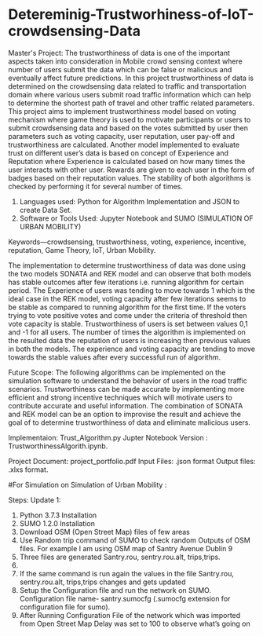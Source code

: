 # Detereminig-Trustworhiness-of-IoT-crowdsensing-Data

Master's Project:  The trustworthiness of data is one of the important aspects taken into consideration in Mobile crowd sensing context where number of users submit the data which can be false or malicious and eventually affect future predictions. In this project trustworthiness of data is determined on the crowdsensing data related to traffic and transportation domain where various users submit road traffic information which can help to determine the shortest path of travel and other traffic related parameters. This project aims to implement trustworthiness model based on voting mechanism where game theory is used to motivate participants or users to submit crowdsensing data and based on the votes submitted by user then parameters such as voting capacity, user reputation, user pay-off and trustworthiness are calculated. Another model implemented to evaluate trust on different user’s data is based on concept of Experience and Reputation where Experience is calculated based on how many times the user interacts with other user. Rewards are given to each user in the form of badges based on their reputation values. The stability of both algorithms is checked by performing it for several number of times.

1. Languages used: Python for Algorithm Implementation and JSON to create Data Set. 
2. Software or Tools Used: Jupyter Notebook and SUMO (SIMULATION OF URBAN MOBILITY)

Keywords—crowdsensing, trustworthiness, voting, experience, incentive, reputation, Game Theory, IoT, Urban Mobility.

The implementation to determine trustworthiness of data was done using the two models SONATA and REK model and can observe that both models has stable outcomes after few iterations i.e. running algorithm for certain period. The Experience of users was tending to move towards 1 which is the ideal case in the REK model, voting capacity after few iterations seems to be stable as compared to running algorithm for the first time. If the voters trying to vote positive votes and come under the criteria of threshold then vote capacity is stable.  Trustworthiness of users is set between values 0,1 and -1 for all users. The number of times the algorithm is implemented on the resulted data the reputation of users is increasing then previous values in both the models. The experience and voting capacity are tending to move towards the stable values after every successful run of algorithm. 
 
Future Scope: The following algorithms can be implemented on the simulation software to understand the behavior of users in the road traffic scenarios. Trustworthiness can be made accurate by implementing more efficient and strong incentive techniques which will motivate users to contribute accurate and useful information. The combination of SONATA and REK model can be an option to improvise the result and achieve the goal of to determine trustworthiness of data and eliminate malicious users.

Implementaion: Trust_Algorithm.py
Jupter Notebook Version : TrustworthinessAlgorith.ipynb.


Project Document: project_portfolio.pdf 
Input Files: .json format
Output files: .xlxs format.

#For Simulation on Simulation of Urban Mobility :

Steps:
Update 1:
1.	Python 3.7.3 Installation 
2.	 SUMO 1.2.0 Installation
3.	Download OSM (Open Street Map) files of few areas
4.	Use Random trip command of SUMO to check random Outputs of OSM files. For example I am using OSM map of Santry Avenue Dublin 9
5.	Three files are generated Santry.rou, sentry.rou.alt, trips,trips.
6.	
7.	If the same command is run again the values in the file Santry.rou, sentry.rou.alt, trips,trips changes and gets updated
8.	Setup the Configuration file and run the network on SUMO. Configuration file name- santry.sumocfg (.sumocfg extension for configuration file for sumo).
9.	After Running Configuration File of the network which was imported from Open Street Map
Delay was set to 100 to observe what’s going on 



